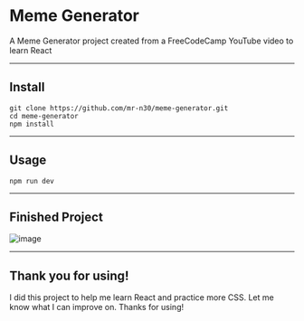 # Meme Generator
A Meme Generator project created from a FreeCodeCamp YouTube video to learn React

---

## Install
```
git clone https://github.com/mr-n30/meme-generator.git
cd meme-generator
npm install
```

---

## Usage
```
npm run dev
```

---

## Finished Project
![image](https://github.com/user-attachments/assets/248797ab-0ab4-409a-9003-f5f6aa5bab2c)

---

## Thank you for using!
I did this project to help me learn React and practice more CSS. Let me know what I can improve on. Thanks for using!
